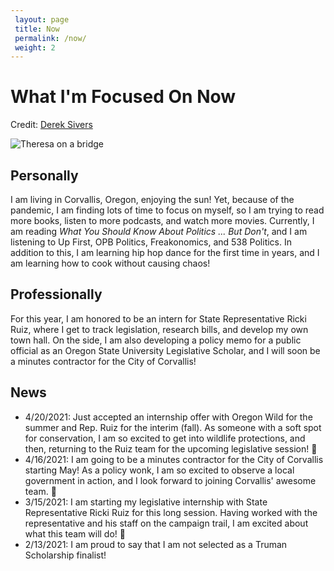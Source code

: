 ```yaml
---
 layout: page
 title: Now
 permalink: /now/
 weight: 2
---
```

 
# What I'm Focused On Now
<p>Credit: <a href="https://nownownow.com/about" target="_blank">Derek Sivers</a></p>

![Theresa on a bridge](https://i.imgur.com/FoSuC4U.jpg)

## Personally
I am living in Corvallis, Oregon, enjoying the sun! 
Yet, because of the pandemic, I am finding lots of time to focus on myself, so 
I am trying to read more books, listen to more podcasts, and watch more movies.
Currently, I am reading *What You Should Know About Politics ... But Don't*,
and I am listening to Up First, OPB Politics, Freakonomics, and 538 Politics.
In addition to this, I am learning hip hop dance for the first time in years, and I am learning how to cook without causing chaos!

## Professionally
For this year, I am honored to be an intern for State Representative Ricki Ruiz, where I get to track legislation, research bills, and develop my own town hall. 
On the side, I am also developing a policy memo for a public official as an Oregon State University Legislative Scholar, and I will soon be a minutes contractor for the City of Corvallis!

## News
* 4/20/2021: Just accepted an internship offer with Oregon Wild for the summer and Rep. Ruiz for the interim (fall). As someone with a soft spot for conservation, I am so excited to get into wildlife protections, and then, returning to the Ruiz team for the upcoming legislative session! :owl:
* 4/16/2021: I am going to be a minutes contractor for the City of Corvallis starting May! As a policy wonk, I am so excited to observe a local government in action, and I look forward to joining Corvallis' awesome team. :tada:
* 3/15/2021: I am starting my legislative internship with State Representative Ricki Ruiz for this long session. Having worked with the representative and his staff on the campaign trail, I am excited about what this team will do! :muscle:
* 2/13/2021: I am proud to say that I am not selected as a Truman Scholarship finalist!

